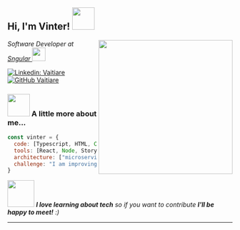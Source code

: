 <h2> Hi, I'm Vinter! <img src="https://media.giphy.com/media/mGcNjsfWAjY5AEZNw6/giphy.gif" width="50"></h2>
<img align='right' src="https://camo.githubusercontent.com/0f2df9c6430300192232520a10bc3f09066cee3c6f1205da8490ac2b1d69d9e5/68747470733a2f2f6d69722d73332d63646e2d63662e626568616e63652e6e65742f70726f6a6563745f6d6f64756c65732f646973702f3630313031343131363737303437352e363036386265666634363430612e676966" width="300">
<p><em>Software Developer at  <a href="https://www.sngular.com/es/">Sngular </a><img src="https://media.giphy.com/media/WUlplcMpOCEmTGBtBW/giphy.gif" width="30">
</em></p>

[![Linkedin: Vaitiare](https://img.shields.io/badge/-vinter-blue?style=flat-square&logo=Linkedin&logoColor=white&link=https://www.linkedin.com/in/vaitiare-betancor-barreto/)](www.linkedin.com/in/vaitiare-betancor-barreto)
[![GitHub Vaitiare](https://img.shields.io/github/followers/vinter?label=follow&style=social)](https://github.com/vinter251)


### <img src="https://media.giphy.com/media/VgCDAzcKvsR6OM0uWg/giphy.gif" width="50"> A little more about me...  

```javascript
const vinter = {
  code: [Typescript, HTML, CSS, Python, Bash, Groovy],
  tools: [React, Node, Storybook, Styled-Components, Docker, Terraform, Jenkins],
  architecture: ["microservices", "event-driven", "design system pattern"],
  challenge: "I am improving my devoloper and DevOps skills"
}
```

<img src="https://media.giphy.com/media/LnQjpWaON8nhr21vNW/giphy.gif" width="60"> <em><b>I love learning about tech</b> so if you want to contribute <b>I'll be happy to meet!</b> :)</em>

---
<!--
**vinter251/vinter251** is a ✨ _special_ ✨ repository because its `README.md` (this file) appears on your GitHub profile.

Here are some ideas to get you started:

- 🔭 I’m currently working on ...
- 🌱 I’m currently learning ...
- 👯 I’m looking to collaborate on ...
- 🤔 I’m looking for help with ...
- 💬 Ask me about ...
- 📫 How to reach me: ...
- 😄 Pronouns: ...
- ⚡ Fun fact: ...
-->
